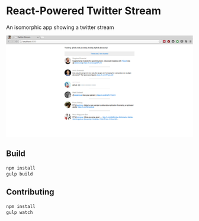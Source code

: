 React-Powered Twitter Stream
===

An isomorphic app showing a twitter stream

![](imgur-2015_01_29-16:42:08.png)

Build
---

```
npm install
gulp build
```

Contributing
---

```
npm install
gulp watch
```
